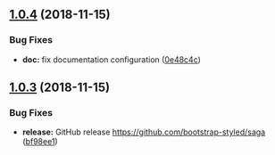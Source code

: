 ## [1.0.4](https://github.com/bootstrap-styled/saga/compare/v1.0.3...v1.0.4) (2018-11-15)


### Bug Fixes

* **doc:** fix documentation configuration ([0e48c4c](https://github.com/bootstrap-styled/saga/commit/0e48c4c))

## [1.0.3](https://github.com/bootstrap-styled/saga/compare/v1.0.2...v1.0.3) (2018-11-15)


### Bug Fixes

* **release:** GitHub release https://github.com/bootstrap-styled/saga ([bf98ee1](https://github.com/bootstrap-styled/saga/commit/bf98ee1))
